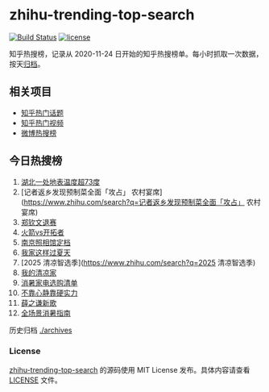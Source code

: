 # zhihu-trending-top-search

[![Build Status](https://github.com/justjavac/zhihu-trending-top-search/workflows/ci/badge.svg?branch=main)](https://github.com/justjavac/zhihu-trending-top-search/actions)
[![license](https://img.shields.io/github/license/justjavac/zhihu-trending-top-search)](https://github.com/justjavac/zhihu-trending-top-search/blob/main/LICENSE)

知乎热搜榜，记录从 2020-11-24
日开始的知乎热搜榜单。每小时抓取一次数据，按天[归档](./archives)。

## 相关项目

- [知乎热门话题](https://github.com/justjavac/zhihu-trending-hot-questions)
- [知乎热门视频](https://github.com/justjavac/zhihu-trending-hot-video)
- [微博热搜榜](https://github.com/justjavac/weibo-trending-hot-search)

## 今日热搜榜

<!-- BEGIN -->
<!-- 最后更新时间 Mon Jul 21 2025 14:28:58 GMT+0800 (China Standard Time) -->

1. [湖北一处地表温度超73度](https://www.zhihu.com/search?q=湖北一处地表温度超73度)
1. [记者返乡发现预制菜全面「攻占」
   农村宴席](https://www.zhihu.com/search?q=记者返乡发现预制菜全面「攻占」
   农村宴席)
1. [郑钦文退赛](https://www.zhihu.com/search?q=郑钦文退赛)
1. [火箭vs开拓者](https://www.zhihu.com/search?q=火箭vs开拓者)
1. [南京照相馆定档](https://www.zhihu.com/search?q=南京照相馆定档)
1. [我家这样过夏天](https://www.zhihu.com/search?q=我家这样过夏天)
1. [2025 清凉智选季](https://www.zhihu.com/search?q=2025 清凉智选季)
1. [我的清凉家](https://www.zhihu.com/search?q=我的清凉家)
1. [消暑家电选购清单](https://www.zhihu.com/search?q=消暑家电选购清单)
1. [不靠心静靠硬实力](https://www.zhihu.com/search?q=不靠心静靠硬实力)
1. [薛之谦新歌](https://www.zhihu.com/search?q=薛之谦新歌)
1. [全场景消暑指南](https://www.zhihu.com/search?q=全场景消暑指南)

<!-- END -->

历史归档 [./archives](./archives)

### License

[zhihu-trending-top-search](https://github.com/justjavac/zhihu-trending-top-search)
的源码使用 MIT License 发布。具体内容请查看 [LICENSE](./LICENSE) 文件。

